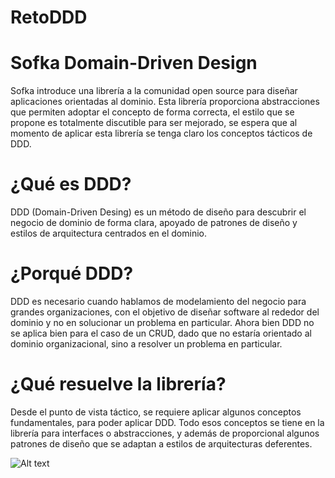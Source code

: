# RetoDDD

# Sofka Domain-Driven Design
Sofka introduce una librería a la comunidad open source para diseñar aplicaciones orientadas al dominio. Esta librería proporciona abstracciones que permiten adoptar el concepto de forma correcta, el estilo que se propone es totalmente discutible para ser mejorado, se espera que al momento de aplicar esta librería se tenga claro los conceptos tácticos de DDD.

# ¿Qué es DDD?
DDD (Domain-Driven Desing) es un método de diseño para descubrir el negocio de dominio de forma clara, apoyado de patrones de diseño y estilos de arquitectura centrados en el dominio.

# ¿Porqué DDD?
DDD es necesario cuando hablamos de modelamiento del negocio para grandes organizaciones, con el objetivo de diseñar software al rededor del dominio y no en solucionar un problema en particular. Ahora bien DDD no se aplica bien para el caso de un CRUD, dado que no estaría orientado al dominio organizacional, sino a resolver un problema en particular.

# ¿Qué resuelve la librería?
Desde el punto de vista táctico, se requiere aplicar algunos conceptos fundamentales, para poder aplicar DDD. Todo esos conceptos se tiene en la librería para interfaces o abstracciones, y además de proporcional algunos patrones de diseño que se adaptan a estilos de arquitecturas deferentes.

![Alt text](/relative/path/to/Foto1.png?raw=true "Optional Title")
